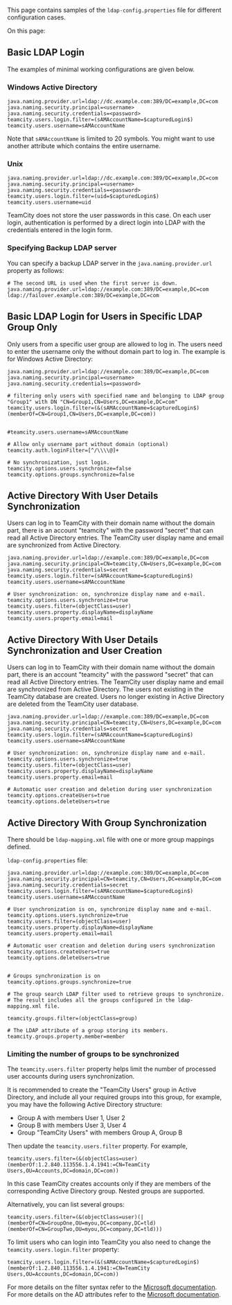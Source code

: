 [//]: # (title: Typical LDAP Configurations)
[//]: # (auxiliary-id: Typical LDAP Configurations)
This page contains samples of the `ldap-config.properties` file for different configuration cases.


On this page:

<tag-list of="chapter" mode="tree" depth="4"/>


## Basic LDAP Login

The examples of minimal working configurations are given below.

### Windows Active Directory


```Shell
java.naming.provider.url=ldap://dc.example.com:389/DC=example,DC=com
java.naming.security.principal=<username>
java.naming.security.credentials=<password>
teamcity.users.login.filter=(sAMAccountName=$capturedLogin$)
teamcity.users.username=sAMAccountName

```



Note that `sAMAccountName` is limited to 20 symbols. You might want to use another attribute which contains the entire username.

### Unix


```Shell
java.naming.provider.url=ldap://dc.example.com:389/DC=example,DC=com
java.naming.security.principal=<username>
java.naming.security.credentials=<password>
teamcity.users.login.filter=(uid=$capturedLogin$)
teamcity.users.username=uid

```



TeamCity does not store the user passwords in this case. On each user login, authentication is performed by a direct login into LDAP with the credentials entered in the login form.

### Specifying Backup LDAP server

You can specify a backup LDAP server in the `java.naming.provider.url` property as follows:


```Shell
# The second URL is used when the first server is down.
java.naming.provider.url=ldap://example.com:389/DC=example,DC=com ldap://failover.example.com:389/DC=example,DC=com

```



## Basic LDAP Login for Users in Specific LDAP Group Only

Only users from a specific user group are allowed to log in. The users need to enter the username only the without domain part to log in. The example is for Windows Active Directory:


```Shell
java.naming.provider.url=ldap://example.com:389/DC=example,DC=com
java.naming.security.principal=<username>
java.naming.security.credentials=<password>
 
# filtering only users with specified name and belonging to LDAP group "Group1" with DN "CN=Group1,CN=Users,DC=example,DC=com"
teamcity.users.login.filter=(&(sAMAccountName=$capturedLogin$)(memberOf=CN=Group1,CN=Users,DC=example,DC=com))
 
 
#teamcity.users.username=sAMAccountName
 
# Allow only username part without domain (optional)
teamcity.auth.loginFilter=[^/\\\\@]+
 
# No synchronization, just login.
teamcity.options.users.synchronize=false
teamcity.options.groups.synchronize=false

```



## Active Directory With User Details Synchronization

Users can log in to TeamCity with their domain name without the domain part, there is an account "teamcity" with the password "secret" that can read all Active Directory entries. The TeamCity user display name and email are synchronized from Active Directory.


```Shell
java.naming.provider.url=ldap://example.com:389/DC=example,DC=com
java.naming.security.principal=CN=teamcity,CN=Users,DC=example,DC=com
java.naming.security.credentials=secret
teamcity.users.login.filter=(sAMAccountName=$capturedLogin$)
teamcity.users.username=sAMAccountName
 
# User synchronization: on, synchronize display name and e-mail.
teamcity.options.users.synchronize=true
teamcity.users.filter=(objectClass=user)
teamcity.users.property.displayName=displayName
teamcity.users.property.email=mail

```



## Active Directory With User Details Synchronization and User Creation

Users can log in to TeamCity with their domain name without the domain part, there is an account "teamcity" with the password "secret" that can read all Active Directory entries. The TeamCity user display name and email are synchronized from Active Directory. The users not existing in the TeamCity database are created. Users no longer existing in Active Directory are deleted from the TeamCity user database.


```Shell
java.naming.provider.url=ldap://example.com:389/DC=example,DC=com
java.naming.security.principal=CN=teamcity,CN=Users,DC=example,DC=com
java.naming.security.credentials=secret
teamcity.users.login.filter=(sAMAccountName=$capturedLogin$)
teamcity.users.username=sAMAccountName
 
# User synchronization: on, synchronize display name and e-mail.
teamcity.options.users.synchronize=true
teamcity.users.filter=(objectClass=user)
teamcity.users.property.displayName=displayName
teamcity.users.property.email=mail
 
# Automatic user creation and deletion during user synchronization
teamcity.options.createUsers=true
teamcity.options.deleteUsers=true

```



## Active Directory With Group Synchronization

There should be `ldap-mapping.xml` file with one or more group mappings defined.

`ldap-config.properties` file:


```
java.naming.provider.url=ldap://example.com:389/DC=example,DC=com
java.naming.security.principal=CN=teamcity,CN=Users,DC=example,DC=com
java.naming.security.credentials=secret
teamcity.users.login.filter=(sAMAccountName=$capturedLogin$)
teamcity.users.username=sAMAccountName
 
# User synchronization is on, synchronize display name and e-mail.
teamcity.options.users.synchronize=true
teamcity.users.filter=(objectClass=user)
teamcity.users.property.displayName=displayName
teamcity.users.property.email=mail
 
# Automatic user creation and deletion during users synchronization
teamcity.options.createUsers=true
teamcity.options.deleteUsers=true
 
 
# Groups synchronization is on
teamcity.options.groups.synchronize=true
 
# The group search LDAP filter used to retrieve groups to synchronize.
# The result includes all the groups configured in the ldap-mapping.xml file.
 
teamcity.groups.filter=(objectClass=group)
 
# The LDAP attribute of a group storing its members.
teamcity.groups.property.member=member

```



### Limiting the number of groups to be synchronized

The `teamcity.users.filter` property helps limit the number of processed user accounts during users synchronization.

It is recommended to create the "TeamCity Users" group in Active Directory, and include all your required groups into this group, for example, you may have the following Active Directory structure:
* Group A with members User 1, User 2
* Group B with members User 3, User 4
* Group "TeamCity Users" with members Group A, Group B

Then update the `teamcity.users.filter` property. For example,


```Shell
teamcity.users.filter=(&(objectClass=user)(memberOf:1.2.840.113556.1.4.1941:=CN=TeamCity Users,OU=Accounts,DC=domain,DC=com))

```



In this case TeamCity creates accounts only if they are members of the corresponding Active Directory group. Nested groups are supported.

Alternatively, you can list several groups:


```Shell
teamcity.users.filter=(&(objectClass=user)(|(memberOf=CN=GroupOne,OU=myou,DC=company,DC=tld)(memberOf=CN=GroupTwo,OU=myou,DC=company,DC=tld)))

```



To limit users who can login into TeamCity you also need to change the `teamcity.users.login.filter` property:


```Shell
teamcity.users.login.filter=(&(sAMAccountName=$capturedLogin$)(memberOf:1.2.840.113556.1.4.1941:=CN=TeamCity Users,OU=Accounts,DC=domain,DC=com))

```


For more details on the filter syntax refer to the [Microsoft documentation](https://msdn.microsoft.com/en-us/library/aa746475%28v=vs.85%29.aspx). For more details on the AD attributes refer to the [Microsoft documentation](https://msdn.microsoft.com/en-us/library/ms677980(v=vs.85).aspx).                     
